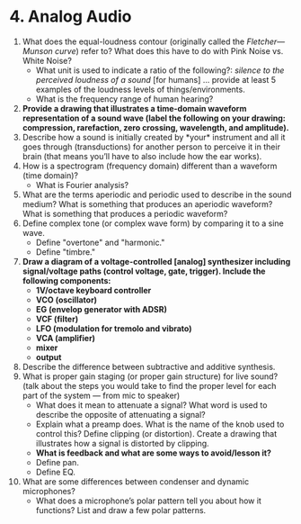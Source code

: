 # 4. Analog Audio

1. What does the equal-loudness contour \(originally called the _Fletcher—Munson curve_\) refer to? What does this have to do with Pink Noise vs. White Noise?
   * What unit is used to indicate a ratio of the following?: _silence to the perceived loudness of a sound_ \[for humans\] ... provide at least 5 examples of the loudness levels of things/environments.
   * What is the frequency range of human hearing?
2. **Provide a drawing that illustrates a time-domain waveform representation of a sound wave \(label the following on your drawing: compression, rarefaction, zero crossing, wavelength, and amplitude\).**
3. Describe how a sound is initially created by \*your\* instrument and all it goes through \(transductions\) for another person to perceive it in their brain \(that means you’ll have to also include how the ear works\).
4. How is a spectrogram \(frequency domain\) different than a waveform \(time domain\)?
   * What is Fourier analysis?
5. What are the terms aperiodic and periodic used to describe in the sound medium? What is something that produces an aperiodic waveform? What is something that produces a periodic waveform?
6. Define complex tone \(or complex wave form\) by comparing it to a sine wave.
   * Define "overtone" and "harmonic."
   * Define "timbre."
7. **Draw a diagram of a voltage-controlled \[analog\] synthesizer including signal/voltage paths \(control voltage, gate, trigger\). Include the following components:** 
   * **1V/octave keyboard controller**
   * **VCO \(oscillator\)**
   * **EG \(envelop generator with ADSR\)**
   * **VCF \(filter\)**
   * **LFO \(modulation for tremolo and vibrato\)**
   * **VCA \(amplifier\)**
   * **mixer**
   * **output**
8. Describe the difference between subtractive and additive synthesis.
9. What is proper gain staging \(or proper gain structure\) for live sound? \(talk about the steps you would take to find the proper level for each part of the system — from mic to speaker\)
   * What does it mean to attenuate a signal? What word is used to describe the opposite of attenuating a signal?
   * Explain what a preamp does. What is the name of the knob used to control this? Define clipping \(or distortion\). Create a drawing that illustrates how a signal is distorted by clipping.
   * **What is feedback and what are some ways to avoid/lesson it?** 
   * Define pan.
   * Define EQ.
10. What are some differences between condenser and dynamic microphones?
    * What does a microphone’s polar pattern tell you about how it functions? List and draw a few polar patterns.


